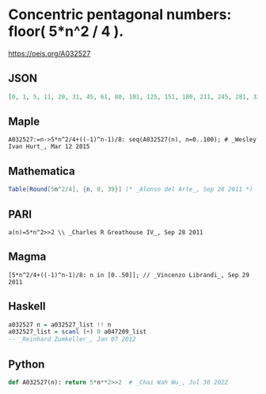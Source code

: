 # Concentric pentagonal numbers: floor\( 5\*n^2 / 4 \)\.
https://oeis.org/A032527
## JSON
```JSON
[0, 1, 5, 11, 20, 31, 45, 61, 80, 101, 125, 151, 180, 211, 245, 281, 320, 361, 405, 451, 500, 551, 605, 661, 720, 781, 845, 911, 980, 1051, 1125, 1201, 1280, 1361, 1445, 1531, 1620, 1711, 1805, 1901, 2000, 2101, 2205, 2311, 2420, 2531, 2645, 2761, 2880, 3001]
```
## Maple
```Maple
A032527:=n->5*n^2/4+((-1)^n-1)/8: seq(A032527(n), n=0..100); # _Wesley Ivan Hurt_, Mar 12 2015
```
## Mathematica
```Mathematica
Table[Round[5n^2/4], {n, 0, 39}] (* _Alonso del Arte_, Sep 28 2011 *)
```
## PARI
```PARI
a(n)=5*n^2>>2 \\ _Charles R Greathouse IV_, Sep 28 2011
```
## Magma
```Magma
[5*n^2/4+((-1)^n-1)/8: n in [0..50]]; // _Vincenzo Librandi_, Sep 29 2011
```
## Haskell
```Haskell
a032527 n = a032527_list !! n
a032527_list = scanl (+) 0 a047209_list
-- _Reinhard Zumkeller_, Jan 07 2012
```
## Python
```Python
def A032527(n): return 5*n**2>>2  # _Chai Wah Wu_, Jul 30 2022
```
